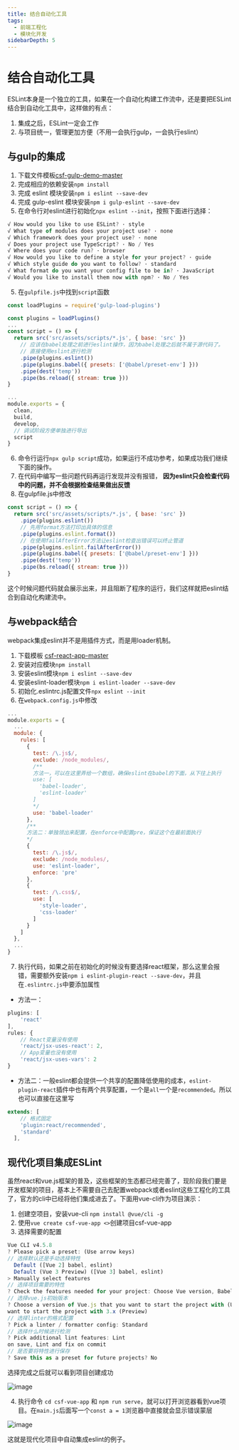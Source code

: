 ```yaml
---
title: 结合自动化工具
tags:
  - 前端工程化
  - 模块化开发
sidebarDepth: 5
---
```

# 结合自动化工具
ESLint本身是一个独立的工具，如果在一个自动化构建工作流中，还是要把ESLint结合到自动化工具中，这样做的有点：

1. 集成之后，ESLint一定会工作
2. 与项目统一，管理更加方便（不用一会执行gulp，一会执行eslint）

## 与gulp的集成
1. 下载文件模板[csf-gulp-demo-master](https://github.com/a1burning/demofiles/tree/master/csf-gulp-demo-master)
2. 完成相应的依赖安装`npm install`
3. 完成 eslint 模块安装`npm i eslint --save-dev`
4. 完成 gulp-eslint 模块安装`npm i gulp-eslint --save-dev`
5. 在命令行对eslint进行初始化`npx eslint --init`，按照下面进行选择：

```js
√ How would you like to use ESLint? · style
√ What type of modules does your project use? · none
√ Which framework does your project use? · none
√ Does your project use TypeScript? · No / Yes
√ Where does your code run? · browser
√ How would you like to define a style for your project? · guide
√ Which style guide do you want to follow? · standard
√ What format do you want your config file to be in? · JavaScript
√ Would you like to install them now with npm? · No / Yes
```

5. 在`gulpfile.js`中找到`script`函数

```js
const loadPlugins = require('gulp-load-plugins')

const plugins = loadPlugins()
...
const script = () => {
  return src('src/assets/scripts/*.js', { base: 'src' })
    // 应该在babel处理之前进行eslint操作，因为babel处理之后就不属于源代码了。
    // 直接使用eslint进行检测
    .pipe(plugins.eslint())
    .pipe(plugins.babel({ presets: ['@babel/preset-env'] }))
    .pipe(dest('temp'))
    .pipe(bs.reload({ stream: true }))
}

...
module.exports = {
  clean,
  build,
  develop,
  // 调试阶段方便单独进行导出
  script
}
```

6. 命令行运行`npx gulp script`成功，如果运行不成功参考[]()，如果成功我们继续下面的操作。
7. 在代码中编写一些问题代码再运行发现并没有报错， **因为eslint只会检查代码中的问题，并不会根据检查结果做出反馈**
8. 在gulpfile.js中修改

```js
const script = () => {
  return src('src/assets/scripts/*.js', { base: 'src' })
    .pipe(plugins.eslint())
    // 先用format方法打印出具体的信息
    .pipe(plugins.eslint.format())
    // 在使用failAfterError方法让eslint检查出错误可以终止管道
    .pipe(plugins.eslint.failAfterError())
    .pipe(plugins.babel({ presets: ['@babel/preset-env'] }))
    .pipe(dest('temp'))
    .pipe(bs.reload({ stream: true }))
}
```

这个时候问题代码就会展示出来，并且阻断了程序的运行，我们这样就把eslint结合到自动化构建流中。

## 与webpack结合
webpack集成eslint并不是用插件方式，而是用loader机制。

1. 下载模板 [csf-react-app-master](https://github.com/a1burning/demofiles/tree/master/csf-react-app-master)
2. 安装对应模块`npm install`
3. 安装eslint模块`npm i eslint --save-dev`
4. 安装eslint-loader模块`npm i eslint-loader --save-dev`
5. 初始化.eslintrc.js配置文件`npx eslint --init`
6. 在`webpack.config.js`中修改

```js
...
module.exports = {
  ...
  module: {
    rules: [
      {
        test: /\.js$/,
        exclude: /node_modules/,
        /**
        方法一，可以在这里弄给一个数组，确保eslint在babel的下面，从下往上执行
        use: [
          'babel-loader',
          'eslint-loader'
        ]
        */
        use: 'babel-loader'
      },
      /**
      方法二：单独领出来配置，在enforce中配置pre，保证这个在最前面执行
      */
      {
        test: /\.js$/,
        exclude: /node_modules/,
        use: 'eslint-loader',
        enforce: 'pre'
      },
      {
        test: /\.css$/,
        use: [
          'style-loader',
          'css-loader'
        ]
      }
    ]
  },
  ...
}
```

7. 执行代码，如果之前在初始化的时候没有要选择react框架，那么这里会报错，需要额外安装`npm i eslint-plugin-react --save-dev`，并且在`.eslintrc.js`中要添加属性

- 方法一：

```js
plugins: [
    'react'
],
rules: {
    // React变量没有使用
    'react/jsx-uses-react': 2,
    // App变量也没有使用
    'react/jsx-uses-vars': 2
}
```

- 方法二：一般eslint都会提供一个共享的配置降低使用的成本，`eslint-plugin-react`插件中也有两个共享配置，一个是`all`一个是`recommended`。所以也可以直接在这里写

```js
extends: [
    // 格式固定
    'plugin:react/recommended',
    'standard'
  ],
```
## 现代化项目集成ESLint
虽然react和vue.js框架的普及，这些框架的生态都已经完善了，现阶段我们要是开发框架的项目，基本上不需要自己去配置webpack或者eslint这些工程化的工具了，官方的cli中已经将他们集成进去了。下面用vue-cli作为项目演示：

1. 创建空项目，安装vue-cli `npm install @vue/cli -g`
2. 使用`vue create csf-vue-app <>`创建项目csf-vue-app
3. 选择需要的配置

```js
Vue CLI v4.5.8
? Please pick a preset: (Use arrow keys)
// 选择默认还是手动选择特性
  Default ([Vue 2] babel, eslint)
  Default (Vue 3 Preview) ([Vue 3] babel, eslint)
> Manually select features
// 选择项目需要的特性
? Check the features needed for your project: Choose Vue version, Babel, Linter
// 选择vue.js初始版本
? Choose a version of Vue.js that you want to start the project with (Use ar? Choose a version of Vue.js that you
want to start the project with 3.x (Preview)
// 选择linter的格式配置
? Pick a linter / formatter config: Standard
// 选择什么时候进行检测
? Pick additional lint features: Lint
on save, Lint and fix on commit
// 是否要将特性进行保存
? Save this as a preset for future projects? No
```

选择完成之后就可以看到项目创建成功

![image](/assets/images/program/modules/eslint2.png)

4. 执行命令 `cd csf-vue-app` 和 `npm run serve`，就可以打开浏览器看到vue项目。在`main.js`后面写一个`const a = 1`浏览器中直接就会显示错误蒙层

![image](/assets/images/program/modules/eslint3.png)

这就是现代化项目中自动集成eslint的例子。
